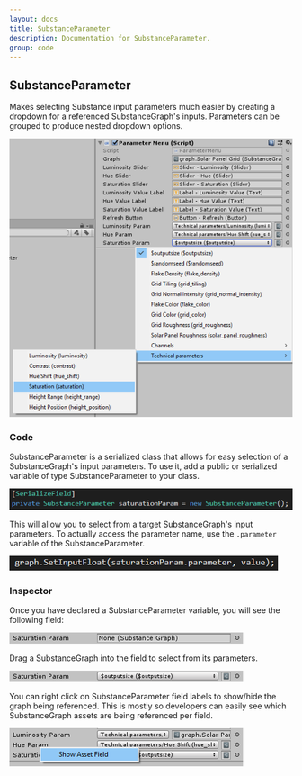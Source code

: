 ```yaml
---
layout: docs
title: SubstanceParameter
description: Documentation for SubstanceParameter.
group: code
---
```


SubstanceParameter
----------------------------

Makes selecting Substance input parameters much easier by creating a dropdown for a referenced SubstanceGraph's inputs. Parameters can be grouped to produce nested dropdown options.

![Inspector](../images/code/SubParam01.png)

### Code
SubstanceParameter is a serialized class that allows for easy selection of a SubstanceGraph's input parameters. To use it, add a public or serialized variable of type SubstanceParameter to your class.

![Declaration](../images/code/SubParam02.png)

This will allow you to select from a target SubstanceGraph's input parameters. To actually access the parameter name, use the `.parameter` variable of the SubstanceParameter.

![Parameter access](../images/code/SubParam03.png)

### Inspector
Once you have declared a SubstanceParameter variable, you will see the following field:

![Inspector (no reference)](../images/code/SubParam04.png)

Drag a SubstanceGraph into the field to select from its parameters.

![Inspector (reference)](../images/code/SubParam05.png)

You can right click on SubstanceParameter field labels to show/hide the graph being referenced. This is mostly so developers can easily see which SubstanceGraph assets are being referenced per field.

![Inspector (show asset)](../images/code/SubParam06.png)
